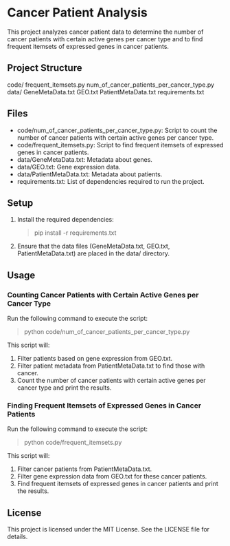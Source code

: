 # Cancer Patient Analysis
This project analyzes cancer patient data to determine the number of cancer patients with certain active genes per cancer type and to find frequent itemsets of expressed genes in cancer patients.

## Project Structure
code/
    frequent_itemsets.py
    num_of_cancer_patients_per_cancer_type.py
data/
    GeneMetaData.txt
    GEO.txt
    PatientMetaData.txt
requirements.txt

## Files
+ code/num_of_cancer_patients_per_cancer_type.py: Script to count the number of cancer patients with certain active genes per cancer type.
+ code/frequent_itemsets.py: Script to find frequent itemsets of expressed genes in cancer patients.
+ data/GeneMetaData.txt: Metadata about genes.
+ data/GEO.txt: Gene expression data.
+ data/PatientMetaData.txt: Metadata about patients.
+ requirements.txt: List of dependencies required to run the project.

## Setup
1. Install the required dependencies:
    > pip install -r requirements.txt

2. Ensure that the data files (GeneMetaData.txt, GEO.txt, PatientMetaData.txt) are placed in the data/ directory.

## Usage
### Counting Cancer Patients with Certain Active Genes per Cancer Type
Run the following command to execute the script:
>python code/num_of_cancer_patients_per_cancer_type.py

This script will:

1. Filter patients based on gene expression from GEO.txt.
2. Filter patient metadata from PatientMetaData.txt to find those with cancer.
3. Count the number of cancer patients with certain active genes per cancer type and print the results.

### Finding Frequent Itemsets of Expressed Genes in Cancer Patients
Run the following command to execute the script:
> python code/frequent_itemsets.py

This script will:

1. Filter cancer patients from PatientMetaData.txt.
2. Filter gene expression data from GEO.txt for these cancer patients.
3. Find frequent itemsets of expressed genes in cancer patients and print the results.

## License
This project is licensed under the MIT License. See the LICENSE file for details.
